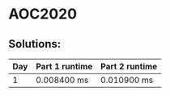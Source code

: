 # AOC2020
## Solutions:
| Day | Part 1 runtime | Part 2 runtime | 
|-----|----------------|----------------|
|1    | 0.008400 ms    | 0.010900 ms    |
